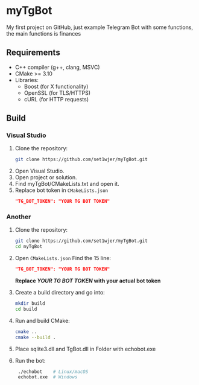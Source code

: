 # myTgBot
My first project on GitHub, just example Telegram Bot with some functions, the main functions is finances


## Requirements
- C++ compiler (g++, clang, MSVC)
- CMake >= 3.10
- Libraries:
  - Boost (for X functionality)
  - OpenSSL (for TLS/HTTPS)
  - cURL (for HTTP requests)


## Build
### Visual Studio 
1. Clone the repository:
   ```bash
   git clone https://github.com/set1wjer/myTgBot.git
   ```
2. Open Visual Studio.
3. Open project or solution.
4. Find myTgBot/CMakeLists.txt and open it.
5. Replace bot token in `CMakeLists.json`
   ```cmake
   "TG_BOT_TOKEN": "YOUR TG BOT TOKEN"
   ```

### Another
1. Clone the repository:
   ```bash
   git clone https://github.com/set1wjer/myTgBot.git
   cd myTgBot
   ```
2. Open `CMakeLists.json`
   Find the 15 line:
   ```cmake
   "TG_BOT_TOKEN": "YOUR TG BOT TOKEN"
   ```
   **Replace _YOUR TG BOT TOKEN_ with your actual bot token**
   
3. Create a build directory and go into:
   ```bash
   mkdir build
   cd build
   ```
4. Run and build CMake:
   ```bash
   cmake ..
   cmake --build .
   ```

6. Place sqlite3.dll and TgBot.dll in Folder with echobot.exe
   
7. Run the bot:
   ```bash
    ./echobot    # Linux/macOS
    echobot.exe  # Windows
   ```

   
   
